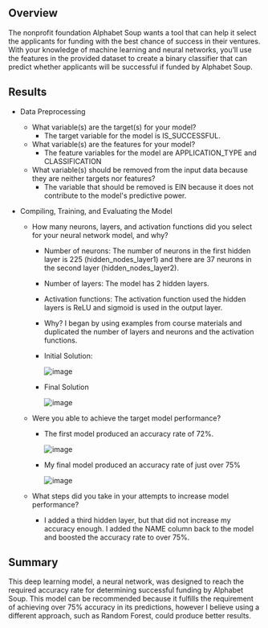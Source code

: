 ## **Overview**

The nonprofit foundation Alphabet Soup wants a tool that can help it select the applicants for funding with the best chance of success in their ventures. With your knowledge of machine learning and neural networks, you’ll use the features in the provided dataset to create a binary classifier that can predict whether applicants will be successful if funded by Alphabet Soup.

## **Results**

* Data Preprocessing
  * What variable(s) are the target(s) for your model?
    * The target variable for the model is IS_SUCCESSFUL.
  * What variable(s) are the features for your model?
    * The feature variables for the model are APPLICATION_TYPE and CLASSIFICATION
  * What variable(s) should be removed from the input data because they are neither targets nor features?
    * The variable that should be removed is EIN because it does not contribute to the model's predictive power.

* Compiling, Training, and Evaluating the Model
  * How many neurons, layers, and activation functions did you select for your neural network model, and why?
    * Number of neurons: The number of neurons in the first hidden layer is 225 (hidden_nodes_layer1) and there are 37 neurons in the second layer (hidden_nodes_layer2).
    * Number of layers:  The model has 2 hidden layers.
    * Activation functions: The activation function used the hidden layers is ReLU and sigmoid is used in the output layer.
    * Why? I began by using examples from course materials and duplicated the number of layers and neurons and the activation functions.
    * Initial Solution:

      ![image](https://github.com/lphelpspittman/Deep_Learning_Challenge/assets/127759770/2c97f7dc-8149-46f9-ac56-952f0db878ff)

    * Final Solution

      ![image](https://github.com/lphelpspittman/Deep_Learning_Challenge/assets/127759770/fe8ddeb1-9057-4753-a636-b37af24662bf)

  * Were you able to achieve the target model performance?
    * The first model produced an accuracy rate of 72%.

      ![image](https://github.com/lphelpspittman/Deep_Learning_Challenge/assets/127759770/3cff8001-c417-4ce9-8c45-c44f2cb20bd1)

    * My final model produced an accuracy rate of just over 75%

      ![image](https://github.com/lphelpspittman/Deep_Learning_Challenge/assets/127759770/fbafffc9-8874-4701-87fe-c9b6b98357cc)

  * What steps did you take in your attempts to increase model performance?
    * I added a third hidden layer, but that did not increase my accuracy enough.  I added the NAME column back to the model and boosted the accuracy rate to over 75%.

## **Summary**

This deep learning model, a neural network, was designed to reach the required accuracy rate for determining successful funding by Alphabet Soup.  This model can be recommended because it fulfills the requirement of achieving over 75% accuracy in its predictions, however I believe using a different approach, such as Random Forest, could produce better results.
